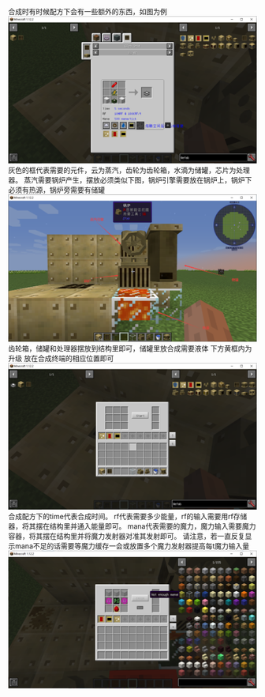 合成时有时候配方下会有一些额外的东西，如图为例
![Example](1.png)
灰色的框代表需要的元件，云为蒸汽，齿轮为齿轮箱，水滴为储罐，芯片为处理器。
蒸汽需要锅炉产生，摆放必须类似下图，锅炉引擎需要放在锅炉上，锅炉下必须有热源，锅炉旁需要有储罐
![Example](2.png)
齿轮箱，储罐和处理器摆放到结构里即可，储罐里放合成需要液体
下方黄框内为升级
放在合成终端的相应位置即可
![Example](3.png)
合成配方下的time代表合成时间。
rf代表需要多少能量，rf的输入需要用rf存储器，将其摆在结构里并通入能量即可。
mana代表需要的魔力，魔力输入需要魔力容器，将其摆在结构里并将魔力发射器对准其发射即可。
请注意，若一直反复显示mana不足的话需要等魔力缓存一会或放置多个魔力发射器提高每t魔力输入量
![Example](4.png)